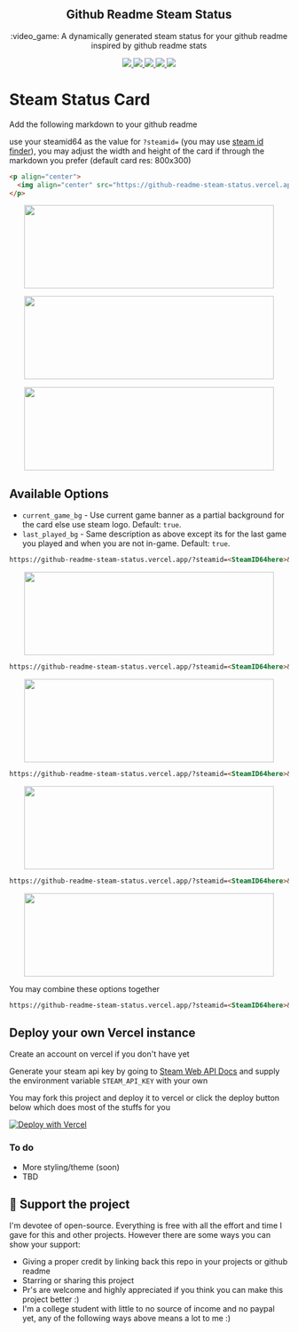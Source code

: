 <p align="center">
  <h2 align="center">Github Readme Steam Status</h2>
  <p align="center">:video_game: A dynamically generated steam status for your github readme inspired by github readme stats</p>
</p>
</p>
<p align="center">
  <a href="https://github.com/FN-FAL113/github-readme-steam-status/issues">
    <img src="https://img.shields.io/github/issues/FN-FAL113/github-readme-steam-status"/> 
  </a>
  <a href="https://github.com/FN-FAL113/github-readme-steam-status/pulls">
    <img src="https://img.shields.io/github/issues-pr/FN-FAL113/github-readme-steam-status"/> 
  </a>
  <a href="https://github.com/FN-FAL113/github-readme-steam-status/network/members">
    <img src="https://img.shields.io/github/forks/FN-FAL113/github-readme-steam-status"/> 
  </a>  
  <a href="https://github.com/FN-FAL113/github-readme-steam-status/stargazers">
    <img src="https://img.shields.io/github/stars/FN-FAL113/github-readme-steam-status"/> 
  </a>
  <a href="https://github.com/FN-FAL113/github-readme-steam-status/LICENSE">
    <img src="https://img.shields.io/github/license/FN-FAL113/github-readme-steam-status"/> 
  </a> 
</p>

# Steam Status Card

Add the following markdown to your github readme

use your steamid64 as the value for ```?steamid=``` (you may use [steam id finder](https://www.steamidfinder.com/)), you may adjust the width and height of the card if through the markdown you prefer (default card res: 800x300)

```md
<p align="center">
  <img align="center" src="https://github-readme-steam-status.vercel.app/?steamid=<SteamID64 here>" alt="" width="450px" height="150px" />
</p>
```

<p align="center">
  <img align="center" src="https://user-images.githubusercontent.com/88238718/198569064-1a0d0b74-ce85-4234-9cae-9a2092f3e1da.png" alt="" width="450px" height="150px" />
</p>

<p align="center">
  <img align="center" src="https://user-images.githubusercontent.com/88238718/198578892-dc1500e8-3cee-4ddf-a26a-ce2373025d0d.png" alt="" width="450px" height="150px" />
</p>

<p align="center">
  <img align="center" src="https://user-images.githubusercontent.com/88238718/198579269-c953e88f-09ce-4dca-bf26-28d83ccb0d3c.png" alt="" width="450px" height="150px" />
</p>

## Available Options

-   `current_game_bg` - Use current game banner as a partial background for the card else use steam logo. Default: `true`.
-   `last_played_bg` - Same description as above except its for the last game you played and when you are not in-game. Default: `true`.

```md
https://github-readme-steam-status.vercel.app/?steamid=<SteamID64here>&current_game_bg=false
```

<p align="center">
  <img align="center" src="https://user-images.githubusercontent.com/88238718/198583571-6feca268-525a-4944-929e-c6dc840a2f6e.png" alt="" width="450px" height="150px" />
</p>

```md
https://github-readme-steam-status.vercel.app/?steamid=<SteamID64here>&current_game_bg=true
```

<p align="center">
  <img align="center" src="https://user-images.githubusercontent.com/88238718/198583554-586b31c4-4d12-42a8-8380-774bf4cb32a2.png" alt="" width="450px" height="150px" />
</p>

```md
https://github-readme-steam-status.vercel.app/?steamid=<SteamID64here>&last_played_bg=false
```

<p align="center">
  <img align="center" src="https://user-images.githubusercontent.com/88238718/198580533-05e4d791-96ca-4f4e-9589-213e9130de94.png" alt="" width="450px" height="150px" />
</p>

```md
https://github-readme-steam-status.vercel.app/?steamid=<SteamID64here>&last_played_bg=true
```

<p align="center">
  <img align="center" src="https://user-images.githubusercontent.com/88238718/198580199-4758f2a2-38bc-436b-9265-aaf3010ad998.png" alt="" width="450px" height="150px" />
</p>

You may combine these options together
```md
https://github-readme-steam-status.vercel.app/?steamid=<SteamID64here>&current_game_bg=true&last_played_bg=true
```

## Deploy your own Vercel instance

Create an account on vercel if you don't have yet

Generate your steam api key by going to [Steam Web API Docs](https://steamcommunity.com/dev) and supply the environment variable ```STEAM_API_KEY``` with your own

You may fork this project and deploy it to vercel or click the deploy button below which does most of the stuffs for you

[![Deploy with Vercel](https://vercel.com/button)](https://vercel.com/new/clone?repository-url=https%3A%2F%2Fgithub.com%2FFN-FAL113%2Fgithub-readme-steam-status&env=STEAM_API_KEY)

### To do
- More styling/theme (soon)
- TBD

## :sparkling_heart: Support the project

I'm devotee of open-source. Everything is free with all the effort and time I gave for this and other projects. However there are some ways you can show your support:

- Giving a proper credit by linking back this repo in your projects or github readme
- Starring or sharing this project
- Pr's are welcome and highly appreciated if you think you can make this project better :)
- I'm a college student with little to no source of income and no paypal yet, any of the following ways above means a lot to me :)
